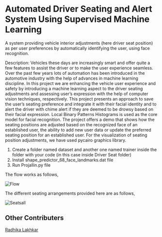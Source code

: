 # Automated Driver Seating and Alert System Using Supervised Machine Learning
A system providing vehicle interior adjustments (here driver seat position) as per user preferences by automatically identifying the user, using face recognition.

Description:
Vehicles these days are increasingly smart and offer quite a few features to assist
the driver or to make the user experience seamless. Over the past few years lots
of automation has been introduced in the automotive industry with the help of
advances in machine learning discipline. In this project we are enhancing the
vehicle user experience and safety by introducing a machine learning aspect to
the driver seating adjustments and assessing user’s expression with the help of
computer vision techniques, respectively. This project presents an approach to save
the user’s seating preference and integrate it with their facial identity and to alert
the driver with chime alert if they are deemed to be drowsy based on their facial
expression. Local Binary Patterns Histograms is used as the core model for facial
recognition. The project offers a demo that shows how the seating positions are
adjusted based on the recognized face of an established user, the ability to add
new user data or update the preferred seating position for an established user. For
the visualization of seating position adjustments, we have used pycairo graphics
library.

1. Create a folder named dataset and another one named trainer inside the folder with your code (in this case inside Driver Seat folder)
2. Install shape_predictor_68_face_landmarks.dat file
3. Run Projallin.py file

The flow works as follows,

![Flow](https://user-images.githubusercontent.com/83297868/117921800-5fc25100-b2bf-11eb-872a-1d41150020e9.png)


The different seating arrangements provided here are as follows,

![Seatsall](https://user-images.githubusercontent.com/83297868/117921969-aa43cd80-b2bf-11eb-8e1e-a6156b8681a1.png)

## Other Contributers
[Radhika Lakhkar](https://github.com/lradhika10)
